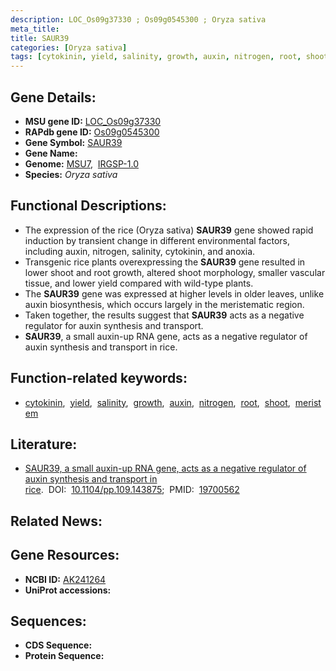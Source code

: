 ```yaml
---
description: LOC_Os09g37330 ; Os09g0545300 ; Oryza sativa
meta_title:
title: SAUR39
categories: [Oryza sativa]
tags: [cytokinin, yield, salinity, growth, auxin, nitrogen, root, shoot, meristem]
---
```


## Gene Details:
- **MSU gene ID:** [LOC_Os09g37330](http://rice.uga.edu/cgi-bin/ORF_infopage.cgi?orf=LOC_Os09g37330)  
- **RAPdb gene ID:** [Os09g0545300](https://rapdb.dna.affrc.go.jp/locus/?name=Os09g0545300)  
- **Gene Symbol:** <u>SAUR39</u>
- **Gene Name:**
- **Genome:**  [MSU7](http://rice.uga.edu/),&nbsp;&nbsp;[IRGSP-1.0](https://rapdb.dna.affrc.go.jp/download/irgsp1.html)
- **Species:** *Oryza sativa*

## Functional Descriptions:
   - The expression of the rice (Oryza sativa) **SAUR39** gene showed rapid induction by transient change in different environmental factors, including auxin, nitrogen, salinity, cytokinin, and anoxia.
   - Transgenic rice plants overexpressing the **SAUR39** gene resulted in lower shoot and root growth, altered shoot morphology, smaller vascular tissue, and lower yield compared with wild-type plants.
   - The **SAUR39** gene was expressed at higher levels in older leaves, unlike auxin biosynthesis, which occurs largely in the meristematic region.
   - Taken together, the results suggest that **SAUR39** acts as a negative regulator for auxin synthesis and transport.
   - **SAUR39**, a small auxin-up RNA gene, acts as a negative regulator of auxin synthesis and transport in rice.

## Function-related keywords:
   - [cytokinin](/tags/cytokinin/),&nbsp;&nbsp;[yield](/tags/yield/),&nbsp;&nbsp;[salinity](/tags/salinity/),&nbsp;&nbsp;[growth](/tags/growth/),&nbsp;&nbsp;[auxin](/tags/auxin/),&nbsp;&nbsp;[nitrogen](/tags/nitrogen/),&nbsp;&nbsp;[root](/tags/root/),&nbsp;&nbsp;[shoot](/tags/shoot/),&nbsp;&nbsp;[meristem](/tags/meristem/)

## Literature:
   - [SAUR39, a small auxin-up RNA gene, acts as a negative regulator of auxin synthesis and transport in rice](https://www.doi.org/10.1104/pp.109.143875).&nbsp;&nbsp;DOI:&nbsp;&nbsp;[10.1104/pp.109.143875](https://www.doi.org/10.1104/pp.109.143875);&nbsp;&nbsp;PMID:&nbsp;&nbsp;[19700562](https://pubmed.ncbi.nlm.nih.gov/19700562/)

## Related News:

## Gene Resources:
- **NCBI ID:**  [AK241264](http://www.ncbi.nlm.nih.gov/nuccore/AK241264)
- **UniProt accessions:** [](https://www.uniprot.org/uniprotkb//entry)

## Sequences:
- **CDS Sequence:**
- **Protein Sequence:**
